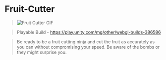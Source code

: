 # Fruit-Cutter
>![Fruit Cutter GIF](https://github.com/Sushant262/Fruit-Cutter/assets/141551971/128c68b6-c908-472b-82a7-743fe9d66eae) 

>Playable Build - https://play.unity.com/mg/other/webgl-builds-386586

>Be ready to be a fruit cutting ninja and cut the fruit as accurately as you can without compromising your speed. Be aware of the bombs or they might surprise you.



